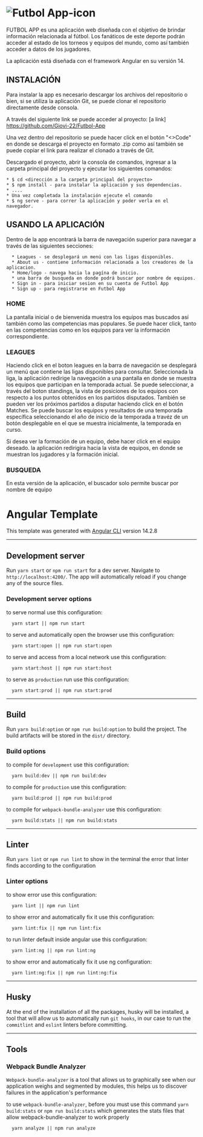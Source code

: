 #          ![Futbol App-icon](https://github.com/Giovi-22/Futbol-App/assets/98109747/272efad7-e91c-448f-a51b-479b62ad5000)

FUTBOL APP es una aplicación web diseñada con el objetivo de brindar información relacionada al fútbol. Los fanáticos de este deporte podrán acceder al estado de los torneos y equipos del mundo, como así también acceder a datos de los jugadores.

La aplicación está diseñada con el framework Angular en su versión 14.

## INSTALACIÓN
Para instalar la app es necesario descargar los archivos del repositorio o bien, si se utiliza la aplicación Git, se puede clonar el repositorio directamente desde consola.

A través del siguiente link se puede acceder al proyecto: [a link] https://github.com/Giovi-22/Futbol-App

Una vez dentro del repositorio se puede hacer click en el botón "<>Code" en donde se descarga el proyecto en formato .zip como así también se puede copiar el link para realizar el clonado a través de Git.

Descargado el proyecto, abrir la consola de comandos, ingresar a la carpeta principal del proyecto y ejecutar los siguientes comandos:

    * $ cd <dirección a la carpeta principal del proyecto> 
    * $ npm install - para instalar la aplicación y sus dependencias. 
    * ....
    * Una vez completada la instalación ejecute el comando 
    * $ ng serve - para correr la aplicación y poder verla en el navegador. 

## USANDO LA APLICACIÓN
Dentro de la app encontrará la barra de navegación superior para navegar a través de las siguientes secciones: 

      * Leagues - se desplegará un menú con las ligas disponibles.
      * About us - contiene información relacionada a los creadores de la aplicacion.
      * Home/logo - navega hacia la pagína de inicio. 
      * una barra de busqueda en donde podrá buscar por nombre de equipos.
      * Sign in - para iniciar sesion en su cuenta de Futbol App
      * Sign up - para registrarse en Futbol App
### HOME
La pantalla inicial o de bienvenida muestra los equipos mas buscados así también como las competencias mas populares.
Se puede hacer click, tanto en las competencias como en los equipos para ver la información correspondiente.

### LEAGUES
Haciendo click en el boton leagues en la barra de navegación se desplegará un menú que contiene las ligas disponibles para consultar.
Seleccionada la liga, la aplicación redirige la navegación a una pantalla en donde se muestra los equipos que participan en la temporada actual. Se puede seleccionar, a través del boton standings, la vista de posiciones de los equipos con respecto a los puntos obtenidos en los partidos disputados. También se pueden ver los próximos partidos a disputar haciendo click en el botón Matches.
Se puede buscar los equipos y resultados de una temporada específica seleccionando el año de inicio de la temporada a travéz de un botón desplegable en el que se muestra inicialmente, la temporada en curso.

Si desea ver la formación de un equipo, debe hacer click en el equipo deseado. la aplicación redirigira hacia la vista de equipos, en donde se muestran los jugadores y la formación inicial.

### BUSQUEDA
En esta versión de la aplicación, el buscador solo permite buscar por nombre de equipo
# Angular Template

This template was generated with [Angular CLI](https://github.com/angular/angular-cli) version 14.2.8

---

## Development server

Run `yarn start` or `npm run start` for a dev server. Navigate to `http://localhost:4200/`. The app will automatically reload if you change any of the source files.

### Development server options

to serve normal use this configuration:

```
  yarn start || npm run start
```

to serve and automatically open the browser use this configuration:

```
  yarn start:open || npm run start:open
```

to serve and access from a local network use this configuration:

```
  yarn start:host || npm run start:host
```

to serve as `production` run use this configuration:

```
  yarn start:prod || npm run start:prod
```

<!-- ## Code scaffolding

Run `ng generate component component-name` to generate a new component. You can also use `ng generate directive|pipe|service|class|guard|interface|enum|module`. -->

---

## Build

Run `yarn build:option` or `npm run build:option` to build the project. The build artifacts will be stored in the `dist/` directory.

### Build options

to compile for `development` use this configuration:

```
  yarn build:dev || npm run build:dev
```

to compile for `production` use this configuration:

```
  yarn build:prod || npm run build:prod
```

to compile for `webpack-bundle-analyzer` use this configuration:

```
  yarn build:stats || npm run build:stats
```

---

## Linter

Run `yarn lint` or `npm run lint` to show in the terminal the error that linter finds according to the configuration

### Linter options

to show error use this configuration:

```
  yarn lint || npm run lint
```

to show error and automatically fix it use this configuration:

```
  yarn lint:fix || npm run lint:fix
```

to run linter default inside angular use this configuration:

```
  yarn lint:ng || npm run lint:ng
```

to show error and automatically fix it use ng configuration:

```
  yarn lint:ng:fix || npm run lint:ng:fix
```

---

## Husky

At the end of the installation of all the packages, husky will be installed, a tool that will allow us to automatically run `git hooks`, in our case to run the `commitlint` and `eslint` linters before committing.

---

## Tools

### Webpack Bundle Analyzer

`Webpack-bundle-analyzer` is a tool that allows us to graphically see when our application weighs and segmented by modules, this helps us to discover failures in the application's performance

to use `webpack-bundle-analyzer`, before you must use this command `yarn build:stats` or `npm run build:stats` which generates the stats files that allow webpack-bundle-analyzer to work properly

```
  yarn analyze || npm run analyze
```

<!-- ## Running unit tests

Run `ng test` to execute the unit tests via [Karma](https://karma-runner.github.io). -->

<!-- ## Running end-to-end tests

Run `ng e2e` to execute the end-to-end tests via a platform of your choice. To use this command, you need to first add a package that implements end-to-end testing capabilities. -->
